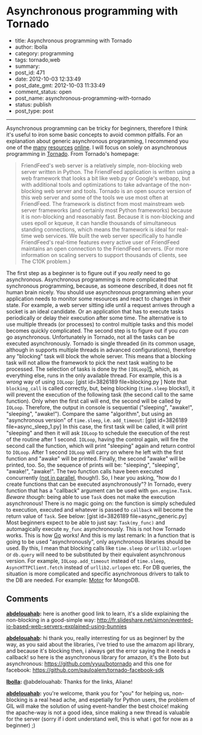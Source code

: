 # Asynchronous programming with Tornado

- title: Asynchronous programming with Tornado
- author: lbolla
- category: programming
- tags: tornado,web
- summary: 
- post_id: 471
- date: 2012-10-03 12:33:49
- post_date_gmt: 2012-10-03 11:33:49
- comment_status: open
- post_name: asynchronous-programming-with-tornado
- status: publish
- post_type: post

----------------

Asynchronous programming can be tricky for beginners, therefore I think it's useful to iron some basic concepts to avoid common pitfalls. For an explanation about generic asynchronous programming, I recommend you one of the [many][1] [resources][2] [online][3]. I will focus on solely on asynchronous programming in [Tornado][4]. From Tornado's homepage: 

> FriendFeed's web server is a relatively simple, non-blocking web server written in Python. The FriendFeed application is written using a web framework that looks a bit like web.py or Google's webapp, but with additional tools and optimizations to take advantage of the non-blocking web server and tools. Tornado is an open source version of this web server and some of the tools we use most often at FriendFeed. The framework is distinct from most mainstream web server frameworks (and certainly most Python frameworks) because it is non-blocking and reasonably fast. Because it is non-blocking and uses epoll or kqueue, it can handle thousands of simultaneous standing connections, which means the framework is ideal for real-time web services. We built the web server specifically to handle FriendFeed's real-time features every active user of FriendFeed maintains an open connection to the FriendFeed servers. (For more information on scaling servers to support thousands of clients, see The C10K problem.)

The first step as a beginner is to figure out if you _really_ need to go asynchronous. Asynchronous programming is more complicated that synchronous programming, because, as someone described, it does not fit human brain nicely. You should use asynchronous programming when your application needs to monitor some resources and react to changes in their state. For example, a web server sitting idle until a request arrives through a socket is an ideal candidate. Or an application that has to execute tasks periodically or delay their execution after some time. The alternative is to use multiple threads (or processes) to control multiple tasks and this model becomes quickly complicated. The second step is to figure out if you _can_ go asynchronous. Unfortunately in Tornado, not all the tasks can be executed asynchronously. Tornado is single threaded (in its common usage, although in supports multiple threads in advanced configurations), therefore any "blocking" task will block the whole server. This means that a blocking task will not allow the framework to pick the next task waiting to be processed. The selection of tasks is done by the `[IOLoop`][5], which, as everything else, runs in the only available thread. For example, this is a _wrong_ way of using `IOLoop`: [gist id=3826189 file=blocking.py ] Note that `blocking_call` is called correctly, but, being blocking (`time.sleep` blocks!), it will prevent the execution of the following task (the second call to the same function). Only when the first call will end, the second will be called by `IOLoop`. Therefore, the output in console is sequential ("sleeping", "awake!", "sleeping", "awake!"). Compare the same "algorithm", but using an "asynchronous version" of `time.sleep`, i.e. `add_timeout`: [gist id=3826189 file=async_sleep_1.py] In this case, the first task will be called, it will print "sleeping" and then it will ask `IOLoop` to schedule the execution of the rest of the routine after 1 second. `IOLoop`, having the control again, will fire the second call the function, which will print "sleeping" again and return control to `IOLoop`. After 1 second `IOLoop` will carry on where he left with the first function and "awake" will be printed. Finally, the second "awake" will be printed, too. So, the sequence of prints will be: "sleeping", "sleeping", "awake!", "awake!". The two function calls have been executed concurrently ([not in parallel][6], though!). So, I hear you asking, "how do I create functions that can be executed asynchronously"? In Tornado, every function that has a "callback" argument can be used with `gen.engine.Task`. _Beware though_: being able to use `Task` does not make the execution asynchronous! There is no magic going on: the function is simply scheduled to execution, executed and whatever is passed to `callback` will become the return value of `Task`. See below: [gist id=3826189 file=async_generic.py] Most beginners expect to be able to just say: `Task(my_func)` and automagically execute `my_func` asynchronously. This is not how Tornado works. This is how [Go][7] works! And this is my last remark: In a function that is going to be used "asynchronously", only asynchronous libraries should be used. By this, I mean that blocking calls like `time.sleep` or `urllib2.urlopen` or `db.query` will need to be substituted by their equivalent asynchronous version. For example, `IOLoop.add_timeout` instead of `time.sleep`, `AsyncHTTPClient.fetch` instead of `urllib2.urlopen` etc. For DB queries, the situation is more complicated and specific asynchronous drivers to talk to the DB are needed. For example: [Motor][8] for MongoDB. 

   [1]: http://en.wikipedia.org/wiki/Asynchrony
   [2]: http://www.cs.brown.edu/courses/cs196-5/f12/handouts/async.pdf
   [3]: http://krondo.com/?page_id=1327
   [4]: http://www.tornadoweb.org/documentation/index.html
   [5]: http://www.tornadoweb.org/documentation/ioloop.html?highlight=ioloop#tornado.ioloop.IOLoop
   [6]: http://stackoverflow.com/questions/1897993/difference-between-concurrent-programming-and-parallel-programming
   [7]: http://golang.org/
   [8]: http://blog.mongodb.org/post/30927719826/motor-asynchronous-driver-for-mongodb-and-python

## Comments

**[abdelouahab](#919 "2012-10-03 19:27:41"):** here is another good link to learn, it's a slide explaining the non-blocking in a good-simple way: http://fr.slideshare.net/simon/evented-io-based-web-servers-explained-using-bunnies

**[abdelouahab](#916 "2012-10-03 16:06:04"):** hi thank you, really interresting for us as beginner! by the way, as you said about the libraries, i've tried to use the amazom api library, and because it's blocking then, i always get the error saying the it needs a callback! so here is the asynchronous library for amazon, it's the Boto but asynchronous: https://github.com/yyuu/botornado and this one for facebook: https://github.com/pauloalem/tornado-facebook-sdk

**[lbolla](#917 "2012-10-03 16:20:14"):** @abdelouahab: Thanks for the links, Aliane!

**[abdelouahab](#918 "2012-10-03 19:23:32"):** you're welcome, thank you for "you" for helping us, non-blocking is a real head ache, and espetially for Python users, the problem of GIL will make the solution of using event-handler the best choice! making the apache-way is not a good idea, since making a new thread is valuable for the server (sorry if i dont understand well, this is what i got for now as a beginner) ;)

